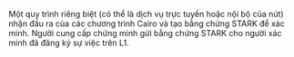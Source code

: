 Một quy trình riêng biệt (có thể là dịch vụ trực tuyến hoặc nội bộ của nút) nhận đầu ra của các chương trình Cairo và tạo bằng chứng STARK để xác minh. Người cung cấp chứng minh gửi bằng chứng STARK cho người xác minh đã đăng ký sự việc trên L1.